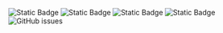 ![Static Badge](https://img.shields.io/badge/blacklists-60-000000) ![Static Badge](https://img.shields.io/badge/blacklisted-2968770-cc0000) ![Static Badge](https://img.shields.io/badge/whitelisted-2242-00CC00) ![Static Badge](https://img.shields.io/badge/streaming_blacklist-28106-000000) ![GitHub issues](https://img.shields.io/github/issues/fabriziosalmi/blacklists)

